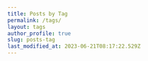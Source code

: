 ```yaml
---
title: Posts by Tag
permalink: /tags/
layout: tags
author_profile: true
slug: posts-tag
last_modified_at: 2023-06-21T08:17:22.529Z
---
```

